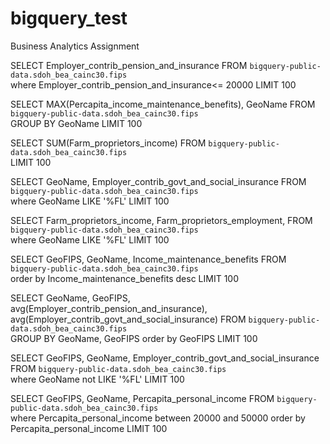 # bigquery_test
Business Analytics Assignment

SELECT Employer_contrib_pension_and_insurance FROM `bigquery-public-data.sdoh_bea_cainc30.fips`  
where 
Employer_contrib_pension_and_insurance<= 20000
LIMIT 100

SELECT MAX(Percapita_income_maintenance_benefits), GeoName  FROM `bigquery-public-data.sdoh_bea_cainc30.fips`  
GROUP BY  GeoName
LIMIT 100

SELECT SUM(Farm_proprietors_income) FROM `bigquery-public-data.sdoh_bea_cainc30.fips`  
LIMIT 100

SELECT GeoName, Employer_contrib_govt_and_social_insurance  FROM `bigquery-public-data.sdoh_bea_cainc30.fips`  
where 
GeoName LIKE '%FL'
LIMIT 100

SELECT Farm_proprietors_income, Farm_proprietors_employment,  FROM `bigquery-public-data.sdoh_bea_cainc30.fips`  
where 
GeoName LIKE '%FL'
LIMIT 100

SELECT GeoFIPS, GeoName, Income_maintenance_benefits FROM `bigquery-public-data.sdoh_bea_cainc30.fips`  
order by 
Income_maintenance_benefits desc 
LIMIT 100

SELECT GeoName, GeoFIPS, avg(Employer_contrib_pension_and_insurance), avg(Employer_contrib_govt_and_social_insurance) FROM `bigquery-public-data.sdoh_bea_cainc30.fips`  
GROUP BY 
GeoName, GeoFIPS
order by 
GeoFIPS
LIMIT 100

SELECT GeoFIPS, GeoName, Employer_contrib_govt_and_social_insurance  FROM `bigquery-public-data.sdoh_bea_cainc30.fips`  
where 
GeoName not LIKE '%FL'
LIMIT 100

SELECT GeoFIPS, GeoName, Percapita_personal_income  FROM `bigquery-public-data.sdoh_bea_cainc30.fips`  
where 
Percapita_personal_income between 20000 and 50000
order by 
Percapita_personal_income 
LIMIT 100 









